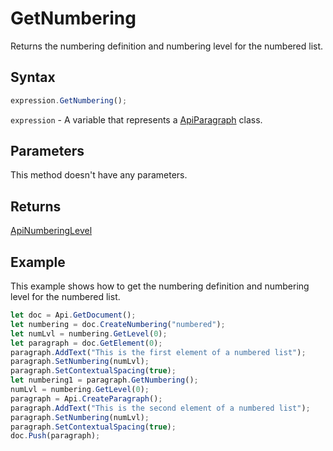 # GetNumbering

Returns the numbering definition and numbering level for the numbered list.

## Syntax

```javascript
expression.GetNumbering();
```

`expression` - A variable that represents a [ApiParagraph](../ApiParagraph.md) class.

## Parameters

This method doesn't have any parameters.

## Returns

[ApiNumberingLevel](../../ApiNumberingLevel/ApiNumberingLevel.md)

## Example

This example shows how to get the numbering definition and numbering level for the numbered list.

```javascript editor-docx
let doc = Api.GetDocument();
let numbering = doc.CreateNumbering("numbered");
let numLvl = numbering.GetLevel(0);
let paragraph = doc.GetElement(0);
paragraph.AddText("This is the first element of a numbered list");
paragraph.SetNumbering(numLvl);
paragraph.SetContextualSpacing(true);
let numbering1 = paragraph.GetNumbering();
numLvl = numbering.GetLevel(0);
paragraph = Api.CreateParagraph();
paragraph.AddText("This is the second element of a numbered list");
paragraph.SetNumbering(numLvl);
paragraph.SetContextualSpacing(true);
doc.Push(paragraph);
```

